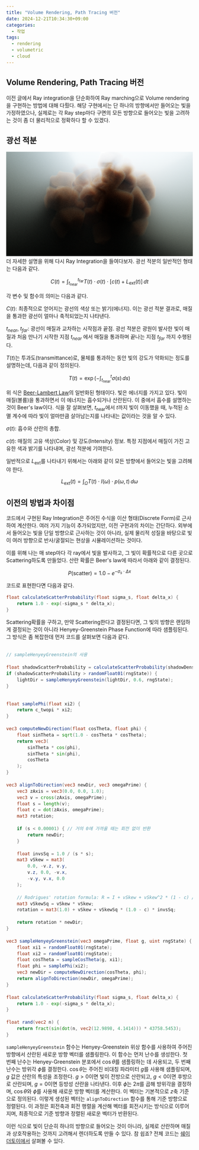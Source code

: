 ```yaml
---
title: "Volume Rendering, Path Tracing 버전"
date: 2024-12-21T10:34:30+09:00
categories:
  - 작업
tags:
  - rendering
  - volumetric
  - cloud
---
```


## Volume Rendering, Path Tracing 버전 ##

이전 글에서 Ray integration을 단순화하여 Ray marching으로 Volume rendering을 구현하는 방법에 대해 다뤘다. 
해당 구현에서는 단 하나의 방향에서만 들어오는 빛을 가정하였으나, 실제로는 각 Ray step마다 구면의 모든 방향으로 들어오는 빛을 고려하는 것이 좀 더 물리적으로 정확하다 할 수 있겠다.

## 광선 적분 ##

![이미지](https://github.com/okdalto/okdalto.github.io/blob/master/assets/2024-12-21-Volume%20Rendering%20(Path%20Tracing)/volume_rendering.png?raw=true)
더 자세한 설명을 위해 다시 Ray Integration을 들여다보자. 광선 적분의 일반적인 형태는 다음과 같다.

$$C(t) = \int_{t_{\text{near}}}^{t_{\text{far}}} T(t) \cdot \sigma(t) \cdot \left[c(t) + L_{\text{ext}}(t)\right] \, dt$$

각 변수 및 함수의 의미는 다음과 같다. 

$C(t)$: 최종적으로 얻어지는 광선의 색상 또는 밝기(에너지). 이는 광선 적분 결과로, 매질을 통과한 광선이 얼마나 축적되었는지 나타낸다.

$t_{near}$, $t_{far}$: 광선이 매질과 교차하는 시작점과 끝점.
광선 적분은 광원이 발사한 빛이 매질과 처음 만나기 시작한 지점 $t_{near}$ 에서 매질을 통과하며 끝나는 지점 $t_{far}$ 까지 수행된다.

$T(t)$는 투과도(transmittance)로, 물체를 통과하는 동안 빛의 강도가 약화되는 정도를 설명하는데, 다음과 같이 정의된다.

$$T(t) = \exp\left(-\int_{t_{\text{near}}}^{t} \sigma(s) \, ds\right)$$

위 식은 [Beer-Lambert Law](https://en.wikipedia.org/wiki/Beer%E2%80%93Lambert_law)의 일반화된 형태이다. 빛은 에너지를 가지고 있다. 빛이 매질(볼륨)을 통과하면서 이 에너지는 흡수되거나 산란된다. 이 중에서 흡수를 설명하는 것이 Beer's law이다. 식을 잘 살펴보면, $t_{\text{near}}$에서 ${t}$까지 빛이 이동했을 때, 누적된 소멸 계수에 따라 빛이 얼마만큼 살아남는지를 나타내는 값이라는 것을 알 수 있다.

$\sigma(t)$: 흡수와 산란의 총합.

$c(t)$: 매질의 고유 색상(Color) 및 강도(Intensity) 정보. 특정 지점에서 매질이 가진 고유한 색과 밝기를 나타내며, 광선 적분에 기여한다.

일반적으로 $L_{\text{ext}}$를 나타내기 위해서는 아래와 같이 모든 방향에서 들어오는 빛을 고려해야 한다.

$$L_{\text{ext}}(t) = \int_{\Omega} T(t) \cdot I(\omega) \cdot p(\omega, t) \, d\omega$$

## 이전의 방법과 차이점 ##

코드에서 구현된 Ray Integration은 주어진 수식을 이산 형태(Discrete Form)로 근사하여 계산한다. 
여러 가지 기능이 추가되었지만, 이전 구현과의 차이는 간단하다. 
외부에서 들어오는 빛을 단일 방향으로 근사하는 것이 아니라, 실제 물리적 성질을 바탕으로 빛이 여러 방향으로 반사/굴절되는 현상을 시뮬레이션하는 것이다.

이를 위해 나는 매 step마다 각 ray에서 빛을 발사하고, 그 빛이 확률적으로 다른 곳으로 Scattering하도록 만들었다.
산란 확률은 Beer's law에 따라서 아래와 같이 결정된다.

$$P(\text{scatter}) = 1.0 - e^{-\sigma_s \cdot \Delta x}$$

코드로 표현한다면 다음과 같다.

```glsl
float calculateScatterProbability(float sigma_s, float delta_x) {
    return 1.0 - exp(-sigma_s * delta_x);
}
```

Scattering확률을 구하고, 만약 Scattering한다고 결정된다면, 그 빛의 방향은 랜덤하게 결정되는 것이 아니라 Henyey-Greenstein Phase Function에 따라 샘플링된다.
그 방식은 좀 복잡한데 먼저 코드를 살펴보면 다음과 같다.


```glsl

// sampleHenyeyGreenstein의 사용

float shadowScatterProbability = calculateScatterProbability(shadowDensity, LIGHT_STEP);
if (shadowScatterProbability > randomFloat01(rngState)) {
    lightDir = sampleHenyeyGreenstein(lightDir, 0.6, rngState);
}

```
```glsl

float samplePhi(float xi2) {
    return c_twopi * xi2;
}

vec3 computeNewDirection(float cosTheta, float phi) {
    float sinTheta = sqrt(1.0 - cosTheta * cosTheta);
    return vec3(
        sinTheta * cos(phi),
        sinTheta * sin(phi),
        cosTheta
    );
}

vec3 alignToDirection(vec3 newDir, vec3 omegaPrime) {
    vec3 zAxis = vec3(0.0, 0.0, 1.0);
    vec3 v = cross(zAxis, omegaPrime);
    float s = length(v);
    float c = dot(zAxis, omegaPrime);
    mat3 rotation;

    if (s < 0.00001) { // 거의 0에 가까울 때는 회전 없이 반환
        return newDir;
    }

    float invsSq = 1.0 / (s * s);
    mat3 vSkew = mat3(
        0.0, -v.z, v.y,
        v.z, 0.0, -v.x,
        -v.y, v.x, 0.0
    );

    // Rodrigues' rotation formula: R = I + vSkew + vSkew^2 * (1 - c) / s^2
    mat3 vSkewSq = vSkew * vSkew;
    rotation = mat3(1.0) + vSkew + vSkewSq * (1.0 - c) * invsSq;

    return rotation * newDir;
}

vec3 sampleHenyeyGreenstein(vec3 omegaPrime, float g, uint rngState) {
    float xi1 = randomFloat01(rngState);
    float xi2 = randomFloat01(rngState);
    float cosTheta = sampleCosTheta(g, xi1);
    float phi = samplePhi(xi2);
    vec3 newDir = computeNewDirection(cosTheta, phi);
    return alignToDirection(newDir, omegaPrime);
}

float calculateScatterProbability(float sigma_s, float delta_x) {
    return 1.0 - exp(-sigma_s * delta_x);
}

float rand(vec2 n) { 
	return fract(sin(dot(n, vec2(12.9898, 4.1414))) * 43758.5453);
}

```

`sampleHenyeyGreenstein` 함수는 Henyey-Greenstein 위상 함수를 사용하여 주어진 방향에서 산란된 새로운 방향 벡터를 샘플링한다. 
이 함수는 먼저 난수를 생성한다. 첫 번째 난수는 Henyey-Greenstein 분포에서 $\cos\theta$를 샘플링하는 데 사용되고, 두 번째 난수는 방위각 $\phi$를 결정한다.
$\cos\theta$는 주어진 비대칭 파라미터 $g$를 사용해 샘플링되며, $g$ 값은 산란의 특성을 조정한다.
$g > 0$이면 빛이 전방으로 산란되고, $g < 0$이면 후방으로 산란되며, $g = 0$이면 등방성 산란을 나타낸다.
이후 $\phi$는 $2\pi$를 곱해 방위각을 결정하며, $\cos\theta$와 $\phi$를 사용해 새로운 방향 벡터를 계산한다. 이 벡터는 기본적으로 $z$축 기준으로 정의된다.
이렇게 생성된 벡터는 `alignToDirection` 함수를 통해 기준 방향으로 정렬된다. 
이 과정은 회전축과 회전 행렬을 계산해 벡터를 회전시키는 방식으로 이루어지며, 최종적으로 기준 방향과 정렬된 새로운 벡터가 반환된다.

이런 식으로 빛이 단순히 하나의 방향으로 들어오는 것이 아니라, 실제로 산란하며 매질과 상호작용하는 것까지 고려해서 렌더하도록 만들 수 있다. 참 쉽죠?
전체 코드는 [쉐이더토이에서](https://www.shadertoy.com/view/lfyyWt) 살펴볼 수 있다.
